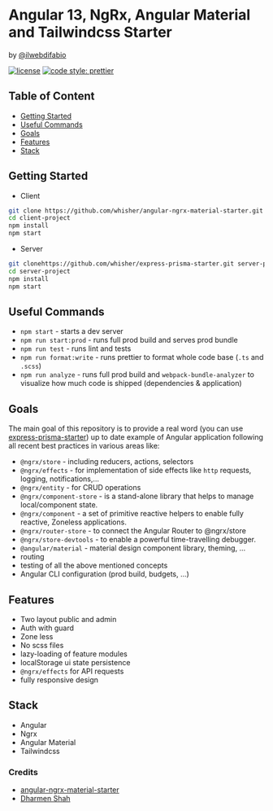 # Angular 13, NgRx, Angular Material and Tailwindcss Starter

by [@ilwebdifabio](https://twitter.com/ilwebdifabio)

[![license](https://img.shields.io/github/license/whisher/angular-ngrx-material-starter.svg)](https://github.com/whisher/angular-ngrx-material-starter/blob/main/LICENSE)
[![code style: prettier](https://img.shields.io/badge/code_style-prettier-ff69b4.svg)](https://github.com/prettier/prettier)

## Table of Content

- [Getting Started](#getting-started)
- [Useful Commands](#useful-commands)
- [Goals](#goals)
- [Features](#features)
- [Stack](#stack)

## Getting Started

- Client

```bash
git clone https://github.com/whisher/angular-ngrx-material-starter.git client-project
cd client-project
npm install
npm start
```

- Server

```bash
git clonehttps://github.com/whisher/express-prisma-starter.git server-project
cd server-project
npm install
npm start
```

## Useful Commands

- `npm start` - starts a dev server
- `npm run start:prod` - runs full prod build and serves prod bundle
- `npm run test` - runs lint and tests
- `npm run format:write` - runs prettier to format whole code base (`.ts` and `.scss`)
- `npm run analyze` - runs full prod build and `webpack-bundle-analyzer` to visualize how much code is shipped (dependencies & application)

## Goals

The main goal of this repository is to provide a real word (you can use [express-prisma-starter](https://github.com/whisher/express-prisma-starter)) up to date example of Angular application following all recent best practices in various areas like:

- `@ngrx/store` - including reducers, actions, selectors
- `@ngrx/effects` - for implementation of side effects like `http` requests, logging, notifications,...
- `@ngrx/entity` - for CRUD operations
- `@ngrx/component-store` - is a stand-alone library that helps to manage local/component state.
- `@ngrx/component` - a set of primitive reactive helpers to enable fully reactive, Zoneless applications.
- `@ngrx/router-store` - to connect the Angular Router to @ngrx/store
- `@ngrx/store-devtools` - to enable a powerful time-travelling debugger.
- `@angular/material` - material design component library, theming, ...
- routing
- testing of all the above mentioned concepts
- Angular CLI configuration (prod build, budgets, ...)

## Features

- Two layout public and admin
- Auth with guard
- Zone less
- No scss files
- lazy-loading of feature modules
- localStorage ui state persistence
- `@ngrx/effects` for API requests
- fully responsive design

## Stack

- Angular
- Ngrx
- Angular Material
- Tailwindcss

### Credits

- [angular-ngrx-material-starter](https://github.com/tomastrajan/angular-ngrx-material-starter)
- [Dharmen Shah](https://indepth.dev/tutorials/angular/angular-material-theming-system-complete-guide)

```

```

